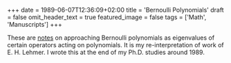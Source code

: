 +++
date = 1989-06-07T12:36:09+02:00
title = 'Bernoulli Polynomials'
draft = false
omit_header_text = true
featured_image = false
tags = ['Math', 'Manuscripts']
+++

These are [notes](/pdf/bernoulli.pdf) on approaching Bernoulli
polynomials as eigenvalues of certain operators acting on
polynomials. It is my re-interpretation of work of E. H. Lehmer. I
wrote this at the end of my Ph.D. studies around 1989.
